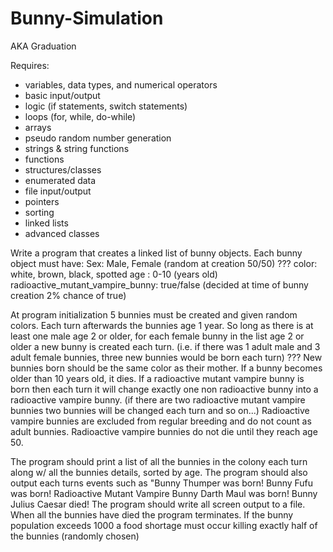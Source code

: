 Bunny-Simulation
================

AKA Graduation


Requires:
- variables, data types, and numerical operators
- basic input/output
- logic (if statements, switch statements)
- loops (for, while, do-while)
- arrays
- pseudo random number generation
- strings & string functions
- functions
- structures/classes
- enumerated data
- file input/output
- pointers
- sorting
- linked lists
- advanced classes

Write a program that creates a linked list of bunny objects.
Each bunny object must have:
Sex: Male, Female (random at creation 50/50)
??? color: white, brown, black, spotted
age : 0-10 (years old)
radioactive_mutant_vampire_bunny: true/false (decided at time of bunny creation 2% chance of true)

At program initialization 5 bunnies must be created and given random colors.
Each turn afterwards the bunnies age 1 year.
So long as there is at least one male age 2 or older,
for each female bunny in the list age 2 or older a new bunny is created each turn.
(i.e. if there was 1 adult male and 3 adult female bunnies, three new bunnies would be born each turn)
??? New bunnies born should be the same color as their mother.
If a bunny becomes older than 10 years old, it dies.
If a radioactive mutant vampire bunny is born
then each turn it will change exactly one non radioactive bunny into a radioactive vampire bunny.
(if there are two radioactive mutant vampire bunnies two bunnies will be changed each turn and so on...)
Radioactive vampire bunnies are excluded from regular breeding and do not count as adult bunnies.
Radioactive vampire bunnies do not die until they reach age 50.

The program should print a list of all the bunnies in the colony each turn
along w/ all the bunnies details, sorted by age.
The program should also output each turns events such as
"Bunny Thumper was born!
Bunny Fufu was born!
Radioactive Mutant Vampire Bunny Darth Maul was born!
Bunny Julius Caesar died!
The program should write all screen output to a file.
When all the bunnies have died the program terminates.
If the bunny population exceeds 1000 a food shortage must occur
killing exactly half of the bunnies (randomly chosen)
